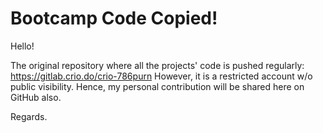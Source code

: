 # Bootcamp Code Copied!

Hello!

The original repository where all the projects' code is pushed regularly: https://gitlab.crio.do/crio-786purn
However, it is a restricted account w/o public visibility. Hence, my personal contribution will be shared here on GitHub also.

Regards.
